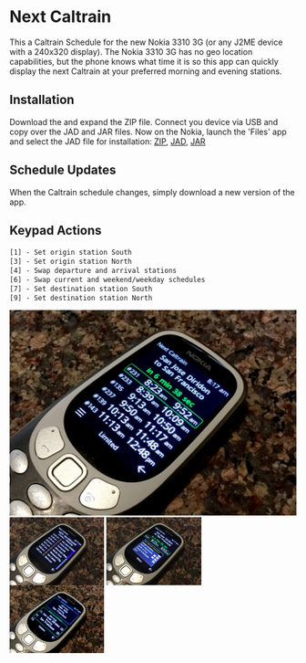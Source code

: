 # Next Caltrain

This a Caltrain Schedule for the new Nokia 3310 3G (or any J2ME device with a 240x320 display). The Nokia 3310 3G has no geo location capabilities, but the phone knows what time it is so this app can quickly display the next Caltrain at your preferred morning and evening stations.

## Installation

Download the and expand the ZIP file. Connect you device via USB and copy over the JAD and JAR files. Now on the Nokia, launch the 'Files' app and select the JAD file for installation:
[ZIP](https://github.com/woodie/Caltrain-Schedule-MIDlet/raw/master/dist/NextCaltrain.zip),
[JAD](https://raw.githubusercontent.com/woodie/Caltrain-Schedule-MIDlet/master/dist/NextCaltrain.jad),
[JAR](https://raw.githubusercontent.com/woodie/Caltrain-Schedule-MIDlet/master/dist/NextCaltrain.jar)

## Schedule Updates

When the Caltrain schedule changes, simply download a new version of the app.

## Keypad Actions
    [1] - Set origin station South
    [3] - Set origin station North
    [4] - Swap departure and arrival stations
    [6] - Swap current and weekend/weekday schedules
    [7] - Set destination station South
    [9] - Set destination station North

![alt text](https://raw.githubusercontent.com/woodie/Caltrain-Schedule-MIDlet/master/docs/main.jpg)
<img width="33%" src="https://raw.githubusercontent.com/woodie/Caltrain-Schedule-MIDlet/master/docs/trip.jpg" valign="top">
<img width="33%" src="https://raw.githubusercontent.com/woodie/Caltrain-Schedule-MIDlet/master/docs/menu.jpg" valign="top">
<img width="33%" src="https://raw.githubusercontent.com/woodie/Caltrain-Schedule-MIDlet/master/docs/prefs.jpg" valign="top">
